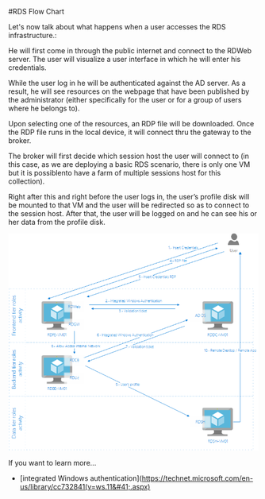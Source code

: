 #RDS Flow Chart

Let's now talk about what happens when a user accesses the RDS infrastructure.:

He will first come in through the public internet and connect to the RDWeb server. 
The user will visualize a user interface in which he will enter his credentials.

While the user log in he will be authenticated against the AD server. As a result, he will see resources on the webpage that have been published by the administrator (either specifically for the user or for a group of users where he belongs to).

Upon selecting one of the resources, an RDP file will be downloaded. Once the RDP file runs in the local device, it will connect thru the gateway to the broker.

The broker will first decide which session host the user will connect to (in this case, as we are deploying a basic RDS scenario, there is only one VM but it is possiblento have a farm of multiple sessions host for this collection).

Right after this and right before the user logs in, the user’s profile disk will be mounted to that VM and the user will be redirected so as to connect to the session host. After that, the user will be logged on and he can see his or her data from the profile disk.

![FlowChart](./imagenes/FlowChart.png)

If you want to learn more...

- [integrated Windows authentication](https://technet.microsoft.com/en-us/library/cc732841(v=ws.11&#41;.aspx)